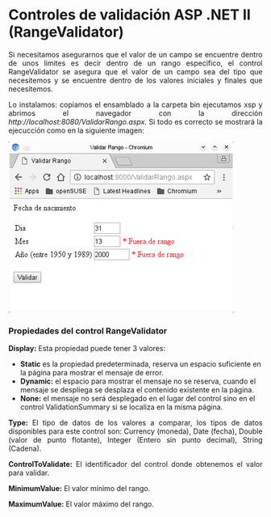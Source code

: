 # Controles de validación ASP .NET II (RangeValidator)

<p align="justify">
Si necesitamos asegurarnos que el valor de un campo se encuentre dentro de unos limites es decir dentro de un rango especifico, el control RangeValidator se asegura que el valor de un campo sea del tipo que necesitemos y se encuentre dentro de los valores iniciales y finales que necesitemos.
</p>
<p align="justify">
Lo instalamos: copiamos el ensamblado a la carpeta bin ejecutamos xsp y abrimos el navegador con la dirección <i>http://localhost:8080/ValidarRango.aspx.</i>
Si todo es correcto se mostrará la ejecucción como en la siguiente imagen:
<div>
<img src="image1.png"/>
</div>
</p>
<h3>Propiedades del control RangeValidator</h3>
<p align="justify">
<strong>Display:</strong> Esta propiedad puede tener 3 valores:
<ul> 
<li><strong>Static</strong> es la propiedad predeterminada, reserva un espacio suficiente en la página para mostrar el mensaje de error.</li>
<li><strong>Dynamic:</strong> el espacio para mostrar el mensaje no se reserva, cuando el mensaje se despliega se desplaza el contenido existente en la página.</li>
<li><strong>None:</strong> el mensaje no será desplegado en el lugar del control sino en el control ValidationSummary si se localiza en la misma página.</li>
</ul>
</p>
<p align="justify">
<strong>Type:</strong> El tipo de datos de los valores a comparar, los tipos de datos disponibles para este control son: Currency (moneda), Date (fecha), Double (valor de punto flotante), Integer (Entero sin punto decimal), String (Cadena).
</p>
<p align="justify">
<strong>ControlToValidate:</strong> El identificador del control donde obtenemos el valor para validar.
</p>
<p align="justify">
<strong>MinimumValue:</strong> El valor mínimo del rango.
</p>
<p align="justify">
<strong>MaximumValue:</strong> El valor máximo del rango.
</p>